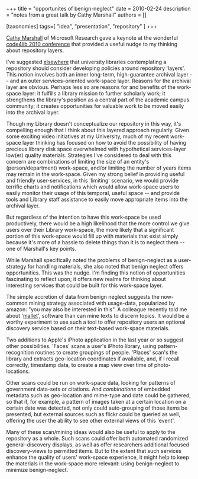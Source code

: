 +++
title = "opportunites of benign-neglect"
date = 2010-02-24
description = "notes from a great talk by Cathy Marshall"
authors = []

[taxonomies]
tags=[ "idea", "presentation", "repository" ]
+++

[Cathy Marshall](https://en.wikipedia.org/wiki/Cathy_Marshall_(hypertext_developer)) of Microsoft Research gave a keynote at the wonderful [code4lib 2010 conference](http://code4lib.org/conference/2010/) that provided a useful nudge to my thinking about repository layers.    
     
 I've suggested [elsewhere](@/posts/2009-11-11__the_wave_and_repository.md) that university libraries contemplating a repository should consider developing policies around repository 'layers'. This notion involves both an inner long-term, high-guarantee archival layer -- and an outer services-oriented work-space layer. Reasons for the archival layer are obvious. Perhaps less so are reasons for and benefits of the work-space layer: it fulfills a library mission to further scholarly work; it strengthens the library's position as a central part of the academic campus community; it creates opportunities for valuable work to be moved easily into the archival layer.    
     
 Though my Library doesn't conceptualize our repository in this way, it's compelling enough that I think about this layered approach regularly. Given some exciting video initiatives at my University, much of my recent work-space layer thinking has focused on how to avoid the possibility of having precious library disk space overwhelmed with hypothetical services-layer low(er) quality materials. Strategies I've considered to deal with this concern are combinations of limiting the size of an entity's (person/department) work-space, and/or limiting the number of years items may remain in the work-space. Given my strong belief in providing useful and friendly user-services, in this 'limiting' scenario, we would provide terrific charts and notifications which would allow work-space users to easily monitor their usage of this temporal, useful space -- and provide tools and Library staff assistance to easily move appropriate items into the archival layer.    
     
 But regardless of the intention to have this work-space be used productively, there would be a high likelihood that the more control we give users over their Library work-space, the more likely that a significant portion of this work-space would fill up with materials that exist simply because it's more of a hassle to delete things than it is to neglect them -- one of Marshall's key points.    
     
 While Marshall specifically noted the problems of benign-neglect as a user-strategy for handling materials, she also noted that benign neglect offers opportunities. This was the nudge. I'm finding this notion of opportunities fascinating to reflect upon; it offers new realms for thinking about interesting services that could be built for this work-space layer.    
     
 The simple accretion of data from benign neglect suggests the now-common mining strategy associated with usage-data, popularized by amazon: \"you may also be interested in this\". A colleague recently told me about '[mallet](http://tinyurl.com/y8oowqa)', software than can mine texts to discern topics. It would be a worthy experiment to use such a tool to offer repository users an optional discovery service based on their text-based work-space materials.    
     
 Two additions to Apple's iPhoto application in the last year or so suggest other possibilities. 'Faces' scans a user's iPhoto library, using pattern-recognition routines to create groupings of people. 'Places' scan's the library and extracts geo-location coordinates if available, and, if I recall correctly, timestamp data, to create a map view over time of photo-locations.    
     
 Other scans could be run on work-space data, looking for patterns of government data-sets or citations. And *combinations* of embedded metadata such as geo-location and mime-type and date could be gathered, so that if, for example, a pattern of images taken at a certain location on a certain date was detected, not only could auto-grouping of those items be presented, but external sources such as flickr could be queried as well, offering the user the ability to see other external views of this 'event'.    
     
 Many of these scan/mining ideas would also be useful to apply to the repository as a whole. Such scans could offer both automated randomized general-discovery displays, as well as offer researchers additional focused discovery-views to permitted items. But to the extent that such services enhance the quality of users' work-space experience, it might help to keep the materials in the work-space more relevant: using benign-neglect to minimize benign-neglect.